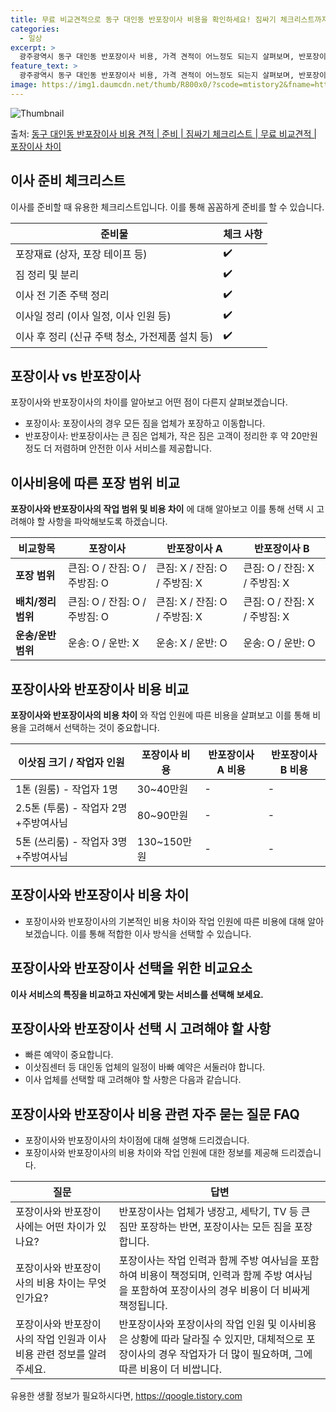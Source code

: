 ```yaml
---
title: 무료 비교견적으로 동구 대인동 반포장이사 비용을 확인하세요! 짐싸기 체크리스트까지!
categories:
  - 일상
excerpt: >
  광주광역시 동구 대인동 반포장이사 비용, 가격 견적이 어느정도 되는지 살펴보며, 반포장이사를 준비함에 있어 짐싸기 준비 체크리스트가 무엇인지 보겠습니다. 마지막으로 포장이사와 차이점을 통해 무료 비교견적으로 어떤 것이 더 합리적인 선택인지 공유 드립니다.동구 대인동 포장이사 견적 샘플 보기 👈 클릭동구 대인동 포장이사 가격 살펴보기 👈 클릭동구 대인동 반포장이사 평균 이사 비용평수동구 대인동 평균 이사 비용원룸 이사9평 이하 (1톤)30만원~투룸/쓰리룸 이사16평 ~ 20평 (2.5톤)80만원~쓰리룸 이사21평 (5톤) ~110만원~우리집 무료 이사견적 받기 👈 클릭포장 vs 반포장: 이사 방식 비교이사에서 포장과 반포장의 가장 큰 차이점은 짐 정리 과정에서 발생합니다. 포장이사 소개포장이사는 1톤..
feature_text: >
  광주광역시 동구 대인동 반포장이사 비용, 가격 견적이 어느정도 되는지 살펴보며, 반포장이사를 준비함에 있어 짐싸기 준비 체크리스트가 무엇인지 보겠습니다. 마지막으로 포장이사와 차이점을 통해 무료 비교견적으로 어떤 것이 더 합리적인 선택인지 공유 드립니다.동구 대인동 포장이사 견적 샘플 보기 👈 클릭동구 대인동 포장이사 가격 살펴보기 👈 클릭동구 대인동 반포장이사 평균 이사 비용평수동구 대인동 평균 이사 비용원룸 이사9평 이하 (1톤)30만원~투룸/쓰리룸 이사16평 ~ 20평 (2.5톤)80만원~쓰리룸 이사21평 (5톤) ~110만원~우리집 무료 이사견적 받기 👈 클릭포장 vs 반포장: 이사 방식 비교이사에서 포장과 반포장의 가장 큰 차이점은 짐 정리 과정에서 발생합니다. 포장이사 소개포장이사는 1톤..
image: https://img1.daumcdn.net/thumb/R800x0/?scode=mtistory2&fname=https%3A%2F%2Fblog.kakaocdn.net%2Fdn%2FyLJ0g%2FbtsHbrJkZyx%2FisY3slcKajtxkeQcLomKP0%2Fimg.webp
---
```


![Thumbnail](https://img1.daumcdn.net/thumb/R800x0/?scode=mtistory2&fname=https%3A%2F%2Fblog.kakaocdn.net%2Fdn%2FyLJ0g%2FbtsHbrJkZyx%2FisY3slcKajtxkeQcLomKP0%2Fimg.webp)

<p>출처: <a href="https://qoogle.tistory.com/9532" rel="dofollow">동구 대인동 반포장이사 비용 견적 | 준비 | 짐싸기 체크리스트 | 무료 비교견적 | 포장이사 차이</a> </p>

## 이사 준비 체크리스트

이사를 준비할 때 유용한 체크리스트입니다. 이를 통해 꼼꼼하게 준비를 할 수 있습니다.

**준비물** | **체크 사항**  
---|---  
포장재료 (상자, 포장 테이프 등) | ✔️  
짐 정리 및 분리 | ✔️  
이사 전 기존 주택 정리 | ✔️  
이사일 정리 (이사 일정, 이사 인원 등) | ✔️  
이사 후 정리 (신규 주택 청소, 가전제품 설치 등) | ✔️  
  


## 포장이사 vs 반포장이사

포장이사와 반포장이사의 차이를 알아보고 어떤 점이 다른지 살펴보겠습니다.

  * 포장이사: 포장이사의 경우 모든 짐을 업체가 포장하고 이동합니다.
  * 반포장이사: 반포장이사는 큰 짐은 업체가, 작은 짐은 고객이 정리한 후 약 20만원 정도 더 저렴하며 안전한 이사 서비스를 제공합니다.

## 이사비용에 따른 포장 범위 비교

**포장이사와 반포장이사의 작업 범위 및 비용 차이** 에 대해 알아보고 이를 통해 선택 시 고려해야 할 사항을 파악해보도록 하겠습니다.

**비교항목** | **포장이사** | **반포장이사 A** | **반포장이사 B**  
---|---|---|---  
**포장 범위** | 큰짐: O / 잔짐: O / 주방짐: O | 큰짐: X / 잔짐: O / 주방짐: X | 큰짐: O / 잔짐: X / 주방짐: X  
**배치/정리 범위** | 큰짐: O / 잔짐: O / 주방짐: O | 큰짐: X / 잔짐: O / 주방짐: X | 큰짐: O / 잔짐: X / 주방짐: X  
**운송/운반 범위** | 운송: O / 운반: X | 운송: X / 운반: O | 운송: O / 운반: O  
  


## 포장이사와 반포장이사 비용 비교

**포장이사와 반포장이사의 비용 차이** 와 작업 인원에 따른 비용을 살펴보고 이를 통해 비용을 고려해서 선택하는 것이 중요합니다.

**이삿짐 크기 / 작업자 인원** | **포장이사 비용** | **반포장이사 A 비용** | **반포장이사 B 비용**  
---|---|---|---  
1톤 (원룸) - 작업자 1명 | 30~40만원 | - | -  
2.5톤 (투룸) - 작업자 2명+주방여사님 | 80~90만원 | - | -  
5톤 (쓰리룸) - 작업자 3명+주방여사님 | 130~150만원 | - | -  
  


## 포장이사와 반포장이사 비용 차이

  * 포장이사와 반포장이사의 기본적인 비용 차이와 작업 인원에 따른 비용에 대해 알아보겠습니다. 이를 통해 적합한 이사 방식을 선택할 수 있습니다.

## 포장이사와 반포장이사 선택을 위한 비교요소

**이사 서비스의 특징을 비교하고 자신에게 맞는 서비스를 선택해 보세요.**

## 포장이사와 반포장이사 선택 시 고려해야 할 사항

  * 빠른 예약이 중요합니다.
  * 이삿짐센터 등 대인동 업체의 일정이 바빠 예약은 서둘러야 합니다.
  * 이사 업체를 선택할 때 고려해야 할 사항은 다음과 같습니다.

## 포장이사와 반포장이사 비용 관련 자주 묻는 질문 FAQ

  * 포장이사와 반포장이사의 차이점에 대해 설명해 드리겠습니다.
  * 포장이사와 반포장이사의 비용 차이와 작업 인원에 대한 정보를 제공해 드리겠습니다.

**질문** | **답변**  
---|---  
포장이사와 반포장이사에는 어떤 차이가 있나요? | 반포장이사는 업체가 냉장고, 세탁기, TV 등 큰 짐만 포장하는 반면, 포장이사는 모든 짐을 포장합니다.  
포장이사와 반포장이사의 비용 차이는 무엇인가요? | 포장이사는 작업 인력과 함께 주방 여사님을 포함하여 비용이 책정되며, 인력과 함께 주방 여사님을 포함하여 포장이사의 경우 비용이 더 비싸게 책정됩니다.  
포장이사와 반포장이사의 작업 인원과 이사 비용 관련 정보를 알려주세요. | 반포장이사와 포장이사의 작업 인원 및 이사비용은 상황에 따라 달라질 수 있지만, 대체적으로 포장이사의 경우 작업자가 더 많이 필요하며, 그에 따른 비용이 더 비쌉니다.  
  


 

유용한 생활 정보가 필요하시다면, <a href="https://qoogle.tistory.com" rel="dofollow">https://qoogle.tistory.com</a>


